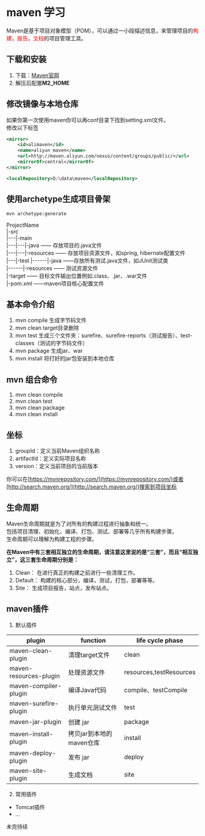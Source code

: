 # maven 学习
Maven是基于项目对象模型（POM），可以通过一小段描述信息，来管理项目的<font color="red">构建</font>，<font color="red">报告</font>，<font color="red">文档</font>的项目管理工具。

## 下载和安装
1. 下载：[Maven官网](http://maven.apache.org/download.cgi)
2. 解压后配置**M2_HOME**

## 修改镜像与本地仓库
如果你第一次使用maven你可以再conf目录下找到setting.xml文件。  
修改以下标签
```xml
<mirror>
    <id>alimaven</id>
    <name>aliyun maven</name>
    <url>http://maven.aliyun.com/nexus/content/groups/public/</url>
    <mirrorOf>central</mirrorOf>
</mirror>

<localRepository>D:\data\maven</localRepository>
```
## 使用archetype生成项目骨架
```shell
mvn archetype:generate
```

ProjectName  
  |-src  
  |---|-main  
  |---|---|-java        —— 存放项目的.java文件  
  |---|---|-resources   —— 存放项目资源文件，如spring,   hibernate配置文件  
  |---|-test 
  |------|-java        ——存放所有测试.java文件，如JUnit测试类  
  |------|-resources   —— 测试资源文件  
  |-target             —— 目标文件输出位置例如.class、.jar、.war文件  
  |-pom.xml           ——maven项目核心配置文件  



## 基本命令介绍
1. mvn compile 生成字节码文件
2. mvn clean target目录删除
3. mvn test 生成三个文件夹：surefire、surefire-reports（测试报告）、test-classes（测试的字节码文件）
4. mvn package 生成jar、war
5. mvn install 将打好的jar包安装到本地仓库

## mvn 组合命令
1. mvn clean compile
2. mvn clean test
3. mvn clean package
4. mvn clean install

## 坐标
1. groupId：定义当前Maven组织名称
2. artifactId：定义实际项目名称
3. version：定义当前项目的当前版本

你可以在[https://mvnrepository.com/](https://mvnrepository.com/)或者[http://search.maven.org/](http://search.maven.org/)搜索到项目坐标

## 生命周期
Maven生命周期就是为了对所有的构建过程进行抽象和统一。  
包括项目清理、初始化、编译、打包、测试、部署等几乎所有构建步骤。  
生命周期可以理解为构建工程的步骤。  

**在Maven中有三套相互独立的生命周期，请注意这里说的是“三套”，而且“相互独立”，这三套生命周期分别是：**   
1. Clean： 在进行真正的构建之前进行一些清理工作。 
2. Default： 构建的核心部分，编译，测试，打包，部署等等。 
3. Site： 生成项目报告，站点，发布站点。 

## maven插件
1. 默认插件  

| plugin | function | life cycle phase |
| ------ | ------ | ------ |
| maven-clean-plugin | 清理target文件 | clean |
| maven-resources-plugin | 处理资源文件 | resources,testResources |
| maven-compiler-plugin | 编译Java代码 | compile、testCompile |
| maven-surefire-plugin | 执行单元测试文件 | test |
| maven-jar-plugin | 创建 jar | package |
| maven-install-plugin | 拷贝jar到本地的maven仓库 | install |
| maven-deploy-plugin | 发布 jar | deploy |
| maven-site-plugin | 生成文档 | site |

2. 常用插件
- Tomcat插件
- ...

未完待续
